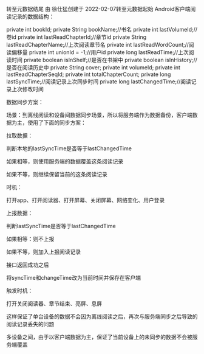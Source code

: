 
转至元数据结尾
由 徐仕猛创建于 2022-02-07转至元数据起始
Android客户端阅读记录的数据结构：

private int bookId;
private String bookName;//书名
private int lastVolumeId;//卷id
private int lastReadChapterId;//章节id
private String lastReadChapterName;//上次阅读章节名
private int lastReadWordCount;//阅读偏移量
private int unionId = -1;//用户id
private long lastReadTime;//上次阅读时间
private boolean isInShelf;//是否在书架中
private boolean isInHistory;//是否在阅读历史中
private String cover;
private int volumeId;
private int lastReadChapterSeqId;
private int totalChapterCount;
private long lastSyncTime;//阅读记录上次同步时间
private long lastChangedTime;//阅读记录上次修改时间

数据同步方案：

场景：到离线阅读和设备间数据同步场景，所以将服务端作为数据备份，客户端数据为主，使用了下面的同步方案：



拉取数据：

判断本地的lastSyncTime是否等于lastChangedTime

如果相等，则使用服务端的数据覆盖这条阅读记录

如果不等，则继续保留当前的这条阅读记录

时机：

打开app、打开阅读器、打开屏幕、关闭屏幕、网络变化、用户登录



上报数据：

判断lastSyncTime是否等于lastChangedTime

如果相等：则不上报

如果不等，则加入上报阅读记录

接口返回成功之后

将syncTime和changeTime改为当前时间并保存在客户端

触发时机：

打开关闭阅读器、章节结束、亮屏、息屏



这样保证了单台设备的数据不会因为离线阅读之后，再次与服务端同步之后导致的阅读记录丢失的问题

多设备之间，由于以客户端数据为主，保证了当前设备上的未同步的数据不会被服务端覆盖